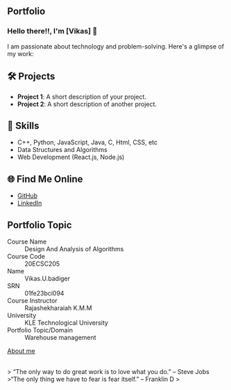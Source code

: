 ## Portfolio

### Hello there!!, I'm [Vikas] 👋

I am passionate about technology and problem-solving. Here's a glimpse of my work:

## 🛠️ Projects
- **Project 1**: A short description of your project.
- **Project 2**: A short description of another project.

## 🚀 Skills
- C++, Python, JavaScript, Java, C, Html, CSS, etc
- Data Structures and Algorithms
- Web Development (React.js, Node.js)

## 🌐 Find Me Online
- [GitHub](https://github.com/Vikas-U-Badiger/MyPortfolio.github.io)
- [LinkedIn](www.linkedin.com/in/vikas-badiger-601337296)

## Portfolio Topic
<dl>
<dt>Course Name</dt>
<dd>Design And Analysis of Algorithms</dd>
<dt>Course Code</dt>
<dd>20ECSC205</dd>
<dt>Name</dt>
<dd>Vikas.U.badiger</dd>
<dt>SRN</dt>
<dd>01fe23bci094</dd>
<dt>Course Instructor</dt>
<dd>Rajashekharaiah K.M.M</dd>
<dt>University</dt>
<dd>KLE Technological University</dd>
<dt>Portfolio Topic/Domain</dt>
<dd>Warehouse management</dd>
</dl>

[About me](about.md)

<br> 
> “The only way to do great work is to love what you do.” – Steve Jobs
>“The only thing we have to fear is fear itself.” – Franklin D
>
